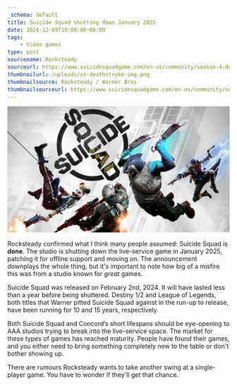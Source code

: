 ```yaml
---
_schema: default
title: Suicide Squad shutting down January 2025
date: 2024-12-09T19:09:00-06:00
tags:
    - Video games
type: post
sourcename: Rocksteady
sourceurl: https://www.suicidesquadgame.com/en-us/community/season-4-deep-dive
thumbnailurl: /uploads/ss-deathstroke-img.png
thumbnailsource: Rocksteady / Warner Bros
thumbnailsourceurl: https://www.suicidesquadgame.com/en-us/community/season-4-deep-dive
---
```

![](../../../uploads/ss-game-img.jpg)

Rocksteady confirmed what I think many people assumed: Suicide Squad is **done**. The studio is shutting down the live-service game in January 2025, patching it for offline support and moving on. The announcement downplays the whole thing, but it's important to note how big of a misfire this was from a studio known for *great* games.

Suicide Squad was released on February 2nd, 2024. It will have lasted less than a year before being shuttered. Destiny 1/2 and League of Legends, both titles that Warner pitted Suicide Squad against in the run-up to release, have been running for 10 and 15 years, respectively.

Both Suicide Squad and Concord’s short lifespans should be eye-opening to AAA studios trying to break into the live-service space. The market for these types of games has reached maturity. People have found their games, and you either need to bring something completely new to the table or don't bother showing up.

There are rumours Rocksteady wants to take another swing at a single-player game. You have to wonder if they'll get that chance.